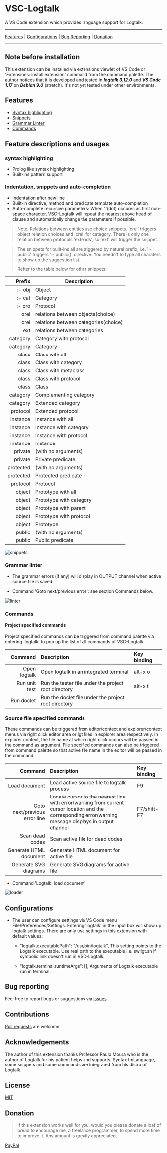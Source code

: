 # VSC-Logtalk
A VS Code extension which provides language support for Logtalk.

___________________
  [Features](#features) | [Configurations](#configurations) | [Bug Reporting](https://github.com/arthwang/vsc-logtalk/issues) | [Donation](#donation)
__________________

## Note before installation

This extension can be installed via extensions viewlet of VS Code or 'Extensions: install extension' command from the command palette. The author notices that it is developed and tested in ***logtalk 3.12.0*** and ***VS Code 1.17*** on ***Debian 9.0*** (stretch). It's not yet tested under other environments.

## Features
  * [Syntax highlighting](#syntax-highlighting)
  * [Snippets](#indentation-snippets-and-auto-completion)
  * [Grammar Linter](#grammar-linter)
  * [Commands](#commands)

## Feature descriptions and usages
  
### syntax highlighting

  * Prolog like syntax highlighting
  * Built-ins pattern support

### Indentation, snippets and auto-completion

  * Indentation after new line
  * Built-in directive, method and predicate template auto-completion
  * Auto-complete recursive parameters:  When '.'(dot) occures as first non-space character, VSC-Logtalk will repeat the nearest above head of clause and automatically change the parameters if possible.
  
   > Note: Relations between entities use choice snippets. 'orel' triggers object relation choices and 'crel' for category. There is only one relation between protocols 'extends', so 'ext' will trigger the snippet.
   
   > The snippets for built-ins all are triggered by natural prefix, i.e. ':- public' triggers ':- public()' directive. You needn't to type all charaters to show up the suggestion list.

   > Refter to the table below for other snippets:

| Prefix  | Description | 
| -------: | ------- |
|  :- obj | Object |
|  :- cat | Category |
|  :- pro | Protocol |
|  orel | relations between objects(choice) |
|  crel | relations between categories(choice) |
|  ext | relations between categories |
|  category | Category with protocol |
|  category | Category |
|  class | Class with all |
|  class | Class with category |
|  class | Class with metaclass |
|  class | Class with protocol |
|  class | Class |
|  category | Complementing category |
|  category | Extended category |
|  protocol | Extended protocol |
|  instance | Instance with all |
|  instance | Instance with category |
|  instance | Instance with protocol |
|  instance | Instance |
|  private | (with no arguments) |
|  private | Private predicate |
|  protected | (with no arguments) |
|  protected | Protected predicate |
|  protocol | Protocol |
|  object | Prototype with all |
|  object | Prototype with category |
|  object | Prototype with parent |
|  object | Prototype with protocol |
|  object | Prototype |
|  public | (with no arguments) |
|  public | Public predicate |

  ![snippets](images/snippets.gif)

### Grammar linter
  * The grammar errors (if any) will display in OUTPUT channel when active source file is saved.
  
  * Command 'Goto next/previous error': see section Commands below. 

  ![linter](images/linter.gif)


### Commands

#### Project specified commands
  Project specified commands can be triggered from command palette via entering 'logtalk' to pop up the list of all commands of VSC-Logtalk.

| Command | Description | Key binding |
| ----: | :---- | :---- |
| Open logtalk | Open logtalk in an integrated terminal | alt-x o |
| Run unit test | Run the tester file under the project root directory | alt-x t |
| Run doclet | Run the doclet file under the project root directory | |

### Source file specified commands
  These commands can be triggered from editor/context and explorer/context menus via right click editor area or lgt files in explorer area respectively. In explorer context, the file name at which right click occurs will be passed in the command as argument. File specified commands can also be triggered from command palette so that active file name in the editor will be passed in the command.


| Command | Description | Key binding |
|----:|:-----|:----|
| Load document | Load active source file to logtalk process | F9 |
| Goto next/previous error line | Locate cursor to the nearest line with error/warning from current cursor location and the corresponding error/warning message displays in output channel | F7/shift-F7 |
| Scan dead codes | Scan active file for dead codes ||
| Generate HTML document | Generate HTML document for active file ||
| Generate SVG diagrams | Generate SVG diagrams for active file ||

  * Command 'Logtalk: load document' 

  ![loader](images/loader.gif)

## Configurations
  
  * The user can configure settings via VS Code menu File/Preferences/Settings.  Entering 'logtalk' in the input box will show up logtalk settings. There are only two settings in this extension with default values:
    * "logtalk.executablePath": "/usr/bin/logtalk",
      This setting points to the Logtalk executable. Use real path to the executable i.e. swilgt.sh if symbolic link doesn't run in VSC-Logtalk.

    * "logtalk.terminal.runtimeArgs": [],
      Arguments of Logtalk executable run in terminal.

## Bug reporting

  Feel free to report bugs or suggestions via [issues](https://github.com/arthwang/vsc-logtalk/issues)

## Contributions

  [Pull requests](https://github.com/arthwang/vsc-logtalk/pulls) are welcome.

## Acknowledgements
  The author of this extension thanks Professor Paulo Moura who is the author of Logtalk for his patient helps and supports. Syntax tmLanguage, some snippets and some commands are integrated from his distro of Logtalk.

## License

  [MIT](http://www.opensource.org/licenses/mit-license.php)

## Donation

  >If this extension works well for you, would you please donate a loaf of bread to encourage me, a freelance programmer, to spend more time to improve it. Any amount is greatly appreciated.

   [PayPal](https://paypal.me/ArthurWang9)